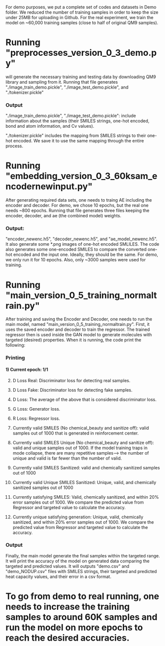 For demo purposes, we put a complete set of codes and datasets in Demo folder. 
We reduced the number of training samples in order to keep the size under 25MB for uploading in Github. 
For the real experiment, we train the model on ~60,000 training samples (close to half of original QM9 samples). 

# Running "preprocesses_version_0_3_demo.py" 
will generate the necessary training and testing data by downloading QM9 library and sampling from it.
Running that file generates "./image_train_demo.pickle", "./image_test_demo.pickle", and "./tokenizer.pickle"

### Output
"./image_train_demo.pickle", "./image_test_demo.pickle": 
include information about the samples (their SMILES strings, one-hot encoded, bond and atom information, and Cv values).
 
"./tokenizer.pickle" 
includes the mapping from SMILES strings to their one-hot encoded. We save it to use the same mapping through the entire process. 

# Running "embedding_version_0_3_60ksam_encodernewinput.py" 
After generating required data sets, one needs to traing AE including the encoder and decoder.
For demo, we chose 10 epochs, but the real one needs ~800 epochs. Running that file generates three files keeping the encoder, decoder, and ae (the combined model) weights. 
### Output:
"encoder_newenc.h5", "decoder_newenc.h5", and "ae_model_newenc.h5".
It also generate some *.png images of one-hot encoded SMLILES. 
The code also generates some one-encoded SMILES to compare the converted one-hot encoded and the input one. 
Ideally, they should be the same. For demo, we only run it for 10 epochs. Also, only ~3000 samples were used for training. 

# Running "main_version_0_5_training_normaltrain.py"
After training and saving the Encoder and Decoder, one needs to run the main model, named "main_version_0_5_training_normaltrain.py". First, it uses the saved encoder and decoder to train the regressor. The trained regressor then is used inside the GAN model to generate molecules with targeted (desired) properties. 
When it is running, the code print the following:
### Printing
#### 1) Current epoch: 1/1
2) D Loss Real: Discriminator loss for detecting real samples. 
2) D Loss Fake: Discriminator loss for detecting fake samples. 
4) D Loss: The average of the above that is considered discriminator loss. 
5) G Loss: Generator loss.
6) R Loss: Regressor loss. 

7) Currently valid SMILES (No chemical_beauty and sanitize off): valid samples out of 1000 that is generated in reinforcement center. 
8) Currently valid SMILES Unique (No chemical_beauty and sanitize off): valid and unique samples out of 1000. If the model training traps in mode collapse, there are many repetitive samples--> the number of unique and valid is far fewer than the number of valid. 
9) Currently valid SMILES Sanitized: valid and chemically sanitized samples out of 1000
10) Currently valid Unique SMILES Sanitized: Unique, valid, and chemically sanitized samples out of 1000
11) Currently satisfying SMILES: Valid, chemically sanitized, and within 20% error samples out of 1000. We compare the predicted value from Regressor and targeted value to calculate the accuracy. 
12) Currently unique satisfying generation: Unique, valid, chemically sanitized, and within 20% error samples out of 1000. We compare the predicted value from Regressor and targeted value to calculate the accuracy.
### Output
Finally, the main model generate the final samples within the targeted range. It will print the accuracy of the model on generated data comparing the targeted and predicted values. It will outputs "demo.csv" and "demo_NODUP.csv" files with SMILES strings, their targeted and predicted heat capacity values, and their error in a csv format. 


# To go from demo to real running, one needs to increase the training samples to around 60K samples and run the model on more epochs to reach the desired accuracies. 
